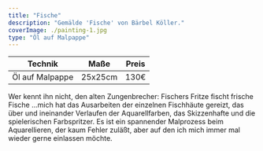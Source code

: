 ```yaml
---
title: "Fische"
description: "Gemälde 'Fische' von Bärbel Köller."
coverImage: ./painting-1.jpg
type: "Öl auf Malpappe"
---
```


| Technik            | Maße    | Preis |
|--------------------|---------|-------|
| Öl auf Malpappe    | 25x25cm | 130€  |

Wer kennt ihn nicht, den alten Zungenbrecher: Fischers Fritze fischt frische Fische ...mich hat das Ausarbeiten der einzelnen Fischhäute gereizt, das über und ineinander Verlaufen der Aquarellfarben, das Skizzenhafte und die spielerischen Farbspritzer. Es ist ein spannender Malprozess beim Aquarellieren, der kaum Fehler zuläßt, aber auf den ich mich immer mal wieder gerne einlassen möchte. 